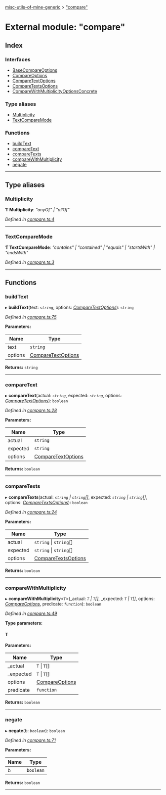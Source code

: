 [misc-utils-of-mine-generic](../README.md) > ["compare"](../modules/_compare_.md)

# External module: "compare"

## Index

### Interfaces

* [BaseCompareOptions](../interfaces/_compare_.basecompareoptions.md)
* [CompareOptions](../interfaces/_compare_.compareoptions.md)
* [CompareTextOptions](../interfaces/_compare_.comparetextoptions.md)
* [CompareTextsOptions](../interfaces/_compare_.comparetextsoptions.md)
* [CompareWithMultiplicityOptionsConcrete](../interfaces/_compare_.comparewithmultiplicityoptionsconcrete.md)

### Type aliases

* [Multiplicity](_compare_.md#multiplicity)
* [TextCompareMode](_compare_.md#textcomparemode)

### Functions

* [buildText](_compare_.md#buildtext)
* [compareText](_compare_.md#comparetext)
* [compareTexts](_compare_.md#comparetexts)
* [compareWithMultiplicity](_compare_.md#comparewithmultiplicity)
* [negate](_compare_.md#negate)

---

## Type aliases

<a id="multiplicity"></a>

###  Multiplicity

**Ƭ Multiplicity**: *"anyOf" \| "allOf"*

*Defined in [compare.ts:4](https://github.com/cancerberoSgx/misc-utils-of-mine/blob/a7a1c9f/misc-utils-of-mine-generic/src/compare.ts#L4)*

___
<a id="textcomparemode"></a>

###  TextCompareMode

**Ƭ TextCompareMode**: *"contains" \| "contained" \| "equals" \| "startsWith" \| "endsWith"*

*Defined in [compare.ts:3](https://github.com/cancerberoSgx/misc-utils-of-mine/blob/a7a1c9f/misc-utils-of-mine-generic/src/compare.ts#L3)*

___

## Functions

<a id="buildtext"></a>

###  buildText

▸ **buildText**(text: *`string`*, options: *[CompareTextOptions](../interfaces/_compare_.comparetextoptions.md)*): `string`

*Defined in [compare.ts:75](https://github.com/cancerberoSgx/misc-utils-of-mine/blob/a7a1c9f/misc-utils-of-mine-generic/src/compare.ts#L75)*

**Parameters:**

| Name | Type |
| ------ | ------ |
| text | `string` |
| options | [CompareTextOptions](../interfaces/_compare_.comparetextoptions.md) |

**Returns:** `string`

___
<a id="comparetext"></a>

###  compareText

▸ **compareText**(actual: *`string`*, expected: *`string`*, options: *[CompareTextOptions](../interfaces/_compare_.comparetextoptions.md)*): `boolean`

*Defined in [compare.ts:28](https://github.com/cancerberoSgx/misc-utils-of-mine/blob/a7a1c9f/misc-utils-of-mine-generic/src/compare.ts#L28)*

**Parameters:**

| Name | Type |
| ------ | ------ |
| actual | `string` |
| expected | `string` |
| options | [CompareTextOptions](../interfaces/_compare_.comparetextoptions.md) |

**Returns:** `boolean`

___
<a id="comparetexts"></a>

###  compareTexts

▸ **compareTexts**(actual: *`string` \| `string`[]*, expected: *`string` \| `string`[]*, options: *[CompareTextsOptions](../interfaces/_compare_.comparetextsoptions.md)*): `boolean`

*Defined in [compare.ts:24](https://github.com/cancerberoSgx/misc-utils-of-mine/blob/a7a1c9f/misc-utils-of-mine-generic/src/compare.ts#L24)*

**Parameters:**

| Name | Type |
| ------ | ------ |
| actual | `string` \| `string`[] |
| expected | `string` \| `string`[] |
| options | [CompareTextsOptions](../interfaces/_compare_.comparetextsoptions.md) |

**Returns:** `boolean`

___
<a id="comparewithmultiplicity"></a>

###  compareWithMultiplicity

▸ **compareWithMultiplicity**<`T`>(_actual: *`T` \| `T`[]*, _expected: *`T` \| `T`[]*, options: *[CompareOptions](../interfaces/_compare_.compareoptions.md)*, predicate: *`function`*): `boolean`

*Defined in [compare.ts:49](https://github.com/cancerberoSgx/misc-utils-of-mine/blob/a7a1c9f/misc-utils-of-mine-generic/src/compare.ts#L49)*

**Type parameters:**

#### T 
**Parameters:**

| Name | Type |
| ------ | ------ |
| _actual | `T` \| `T`[] |
| _expected | `T` \| `T`[] |
| options | [CompareOptions](../interfaces/_compare_.compareoptions.md) |
| predicate | `function` |

**Returns:** `boolean`

___
<a id="negate"></a>

###  negate

▸ **negate**(b: *`boolean`*): `boolean`

*Defined in [compare.ts:71](https://github.com/cancerberoSgx/misc-utils-of-mine/blob/a7a1c9f/misc-utils-of-mine-generic/src/compare.ts#L71)*

**Parameters:**

| Name | Type |
| ------ | ------ |
| b | `boolean` |

**Returns:** `boolean`

___

